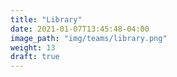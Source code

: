 ```yaml
---
title: "Library"
date: 2021-01-07T13:45:48-04:00
image_path: "img/teams/library.png"
weight: 13
draft: true
---
```


